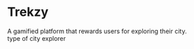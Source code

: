 # Trekzy
A gamified platform that rewards users for exploring their city.
<br>
type of city explorer
